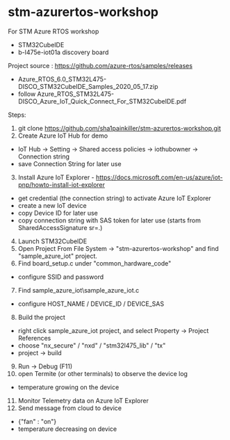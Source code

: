 # stm-azurertos-workshop
For STM Azure RTOS workshop
- STM32CubeIDE
- b-l475e-iot01a discovery board

Project source : https://github.com/azure-rtos/samples/releases
- Azure_RTOS_6.0_STM32L475-DISCO_STM32CubeIDE_Samples_2020_05_17.zip
- follow Azure_RTOS_STM32L475-DISCO_Azure_IoT_Quick_Connect_For_STM32CubeIDE.pdf

Steps:
1. git clone https://github.com/sha1painkiller/stm-azurertos-workshop.git
2. Create Azure IoT Hub for demo
- IoT Hub -> Setting -> Shared access policies -> iothubowner -> Connection string
- save Connection String for later use
3. Install Azure IoT Explorer - https://docs.microsoft.com/en-us/azure/iot-pnp/howto-install-iot-explorer
- get credential (the connection string) to activate Azure IoT Explorer
- create a new IoT device
- copy Device ID for later use
- copy connection string with SAS token for later use (starts from SharedAccessSignature sr=.)
4. Launch STM32CubeIDE
5. Open Project From File System -> "stm-azurertos-workshop" and find "sample_azure_iot" project.
6. Find board_setup.c under "common_hardware_code"
- configure SSID and password
7. Find sample_azure_iot\sample_azure_iot.c
- configure HOST_NAME / DEVICE_ID / DEVICE_SAS
8. Build the project
- right click sample_azure_iot project, and select Property -> Project References
- choose "nx_secure" / "nxd" / "stm32l475_lib" / "tx"
- project -> build
9. Run -> Debug (F11)
10. open Termite (or other terminals) to observe the device log
- temperature growing on the device
11. Monitor Telemetry data on Azure IoT Explorer
12. Send message from cloud to device
- {"fan" : "on"}
- temperature decreasing on device





